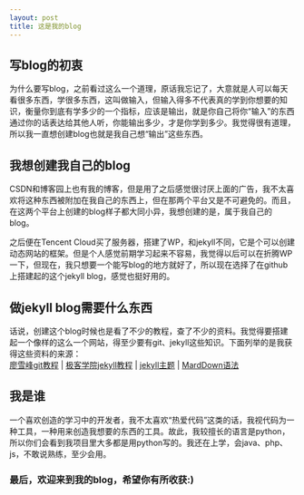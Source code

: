 ```yaml
---
layout: post
title: 这是我的blog
---
```


## 写blog的初衷

为什么要写blog，之前看过这么一个道理，原话我忘记了，大意就是人可以每天看很多东西，学很多东西，这叫做输入，但输入得多不代表真的学到你想要的知识，衡量你到底有学多少的一个指标，应该是输出，就是你自己将你“输入”的东西通过你的话表达给其他人听，你能输出多少，才是你学到多少。我觉得很有道理，所以我一直想创建blog也就是我自己想“输出”这些东西。

## 我想创建我自己的blog

CSDN和博客园上也有我的博客，但是用了之后感觉很讨厌上面的广告，我不太喜欢将这种东西被附加在我自己的东西上，但在那两个平台又是不可避免的。而且，在这两个平台上创建的blog样子都大同小异，我想创建的是，属于我自己的blog。

之后便在Tencent Cloud买了服务器，搭建了WP，和jekyll不同，它是个可以创建动态网站的框架。但是个人感觉前期学习起来不容易，我觉得以后可以在折腾WP一下，但现在，我只想要一个能写blog的地方就好了，所以现在选择了在github上搭建起的这个jekyll blog，感觉也挺好用的。

## 做jekyll blog需要什么东西

话说，创建这个blog时候也是看了不少的教程，查了不少的资料。我觉得要搭建起一个像样的这么一个网站，得至少要有git、jekyll这些知识。下面列举的是我获得这些资料的来源：  
[廖雪峰git教程](https://www.liaoxuefeng.com/wiki/0013739516305929606dd18361248578c67b8067c8c017b000) |
[极客学院jekyll教程](http://wiki.jikexueyuan.com/project/jekyll/usage.html) |
[jekyll主题](http://jekyllthemes.org/) | [MardDown语法](http://wowubuntu.com/markdown/index.html)

## 我是谁

一个喜欢创造的学习中的开发者，我不太喜欢“热爱代码”这类的话，我视代码为一种工具，一种用来创造我想要的东西的工具。故此，我较擅长的语言是python，所以你们会看到我项目里大多都是用python写的。我还在上学，会java、php、js，不敢说熟练，至少会用。
  
### 最后，欢迎来到我的blog，希望你有所收获:)
